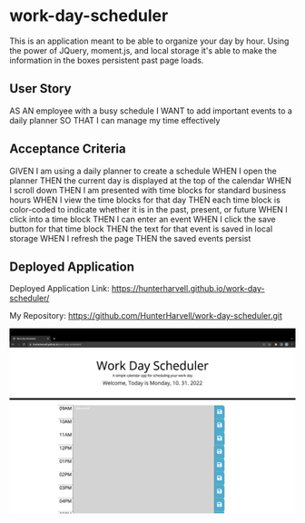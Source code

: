 # work-day-scheduler
This is an application meant to be able to organize your day by hour. Using the power of JQuery, moment.js, and local storage it's able to make the information in the boxes persistent past page loads. 

## User Story
AS AN employee with a busy schedule
I WANT to add important events to a daily planner
SO THAT I can manage my time effectively

## Acceptance Criteria
GIVEN I am using a daily planner to create a schedule
WHEN I open the planner
THEN the current day is displayed at the top of the calendar
WHEN I scroll down
THEN I am presented with time blocks for standard business hours
WHEN I view the time blocks for that day
THEN each time block is color-coded to indicate whether it is in the past, present, or future
WHEN I click into a time block
THEN I can enter an event
WHEN I click the save button for that time block
THEN the text for that event is saved in local storage
WHEN I refresh the page
THEN the saved events persist

## Deployed Application

Deployed Application Link: https://hunterharvell.github.io/work-day-scheduler/

My Repository: https://github.com/HunterHarvell/work-day-scheduler.git

![screenshot](./assets/screenshot.png "Screenshot")